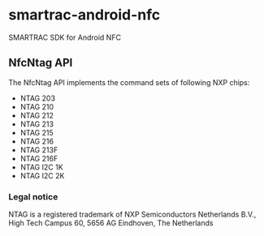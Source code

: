 # smartrac-android-nfc
SMARTRAC SDK for Android NFC

## NfcNtag API

The NfcNtag API implements the command sets of following NXP chips:

 - NTAG 203
 - NTAG 210
 - NTAG 212
 - NTAG 213
 - NTAG 215
 - NTAG 216
 - NTAG 213F
 - NTAG 216F
 - NTAG I2C 1K
 - NTAG I2C 2K

### Legal notice

NTAG is a registered trademark of 
NXP Semiconductors Netherlands B.V.,
High Tech Campus 60,
5656 AG Eindhoven,
The Netherlands 
